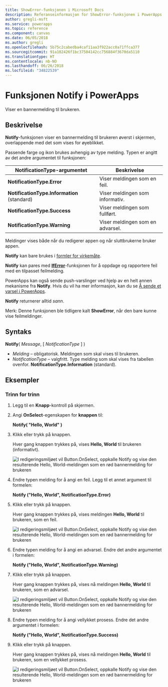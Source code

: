 ```yaml
---
title: ShowError-funksjonen i Microsoft Docs
description: Referanseinformasjon for ShowError-funksjonen i PowerApps, inkludert syntaks og eksempler
author: gregli-msft
ms.service: powerapps
ms.topic: reference
ms.component: canvas
ms.date: 06/05/2018
ms.author: gregli
ms.openlocfilehash: 5b75c2cabedba4caf11aa3f922acc0a71ffca377
ms.sourcegitcommit: 91a102426f1bc37504142cc756884f3670da5110
ms.translationtype: HT
ms.contentlocale: nb-NO
ms.lasthandoff: 06/26/2018
ms.locfileid: "34822539"
---
```

# <a name="notify-function-in-powerapps"></a>Funksjonen Notify i PowerApps
Viser en bannermelding til brukeren.

## <a name="description"></a>Beskrivelse
**Notify**-funksjonen viser en bannermelding til brukeren øverst i skjermen, overlappende med det som vises for øyeblikket.  

Passende farge og ikon brukes avhengig av type melding.   Typen er angitt av det andre argumentet til funksjonen:

| NotificationType-argumentet | Beskrivelse |
| --- | --- |
| **NotificationType.Error** | Viser meldingen som en feil. |
| **NotificationType.Information** (standard) | Viser meldingen som informativ.  |
| **NotificationType.Success** | Viser meldingen som fullført. |
| **NotificationType.Warning** | Viser meldingen som en advarsel. |

Meldinger vises både når du redigerer appen og når sluttbrukerne bruker appen.

**Notify** kan bare brukes i [formler for virkemåte](../working-with-formulas-in-depth.md).

**Notify** kan pares med [**IfError**](function-iferror.md)-funksjonen for å oppdage og rapportere feil med en tilpasset feilmelding.

PowerApps kan også sende push-varslinger ved hjelp av en helt annen mekanisme fra **Notify**.  Hvis du vil ha mer informasjon, kan du se [Å sende et varsel i PowerApps](../add-notifications.md).

**Notify** returnerer alltid *sann*.

Merk: Denne funksjonen ble tidligere kalt **ShowError**, når den bare kunne vise feilmeldinger.

## <a name="syntax"></a>Syntaks
**Notify**( *Message*, [ *NotificationType* ] )

* *Melding* – obligatorisk.  Meldingen som skal vises til brukeren.
* *NotificationType* – valgfritt.  Type melding som skal vises fra tabellen ovenfor.  **NotificationType.Information** (standard).  

## <a name="examples"></a>Eksempler

### <a name="step-by-step"></a>Trinn for trinn

1. Legg til en **Knapp**-kontroll på skjermen.

2. Angi **OnSelect**-egenskapen for **knappen** til:

    **Notify( "Hello, World" )**

3. Klikk eller trykk på knappen.  

    Hver gang knappen trykkes på, vises **Hello, World** til brukeren (informativt).

    ![I redigeringsmiljøet vil Button.OnSelect, oppkalle Notify og vise den resulterende Hello, World-meldingen som en rød bannermelding for brukeren](media/function-showerror/hello-world.png)

4. Endre typen melding for å angi en feil.  Legg til et annet argument til formelen:

    **Notify ("Hello, World", NotificationType.Error)**

5. Klikk eller trykk på knappen.

    Hver gang knappen trykkes på, vises meldingen **Hello, World** til brukeren, som en feil.

    ![I redigeringsmiljøet vil Button.OnSelect, oppkalle Notify og vise den resulterende Hello, World-meldingen som en rød bannermelding for brukeren](media/function-showerror/hello-world-error.png)

4. Endre typen melding for å angi en advarsel.  Endre det andre argumentet i formelen:

    **Notify ("Hello, World", NotificationType.Warning)**

5. Klikk eller trykk på knappen.

    Hver gang knappen trykkes på, vises nå meldingen **Hello, World** til brukeren, som en advarsel.

    ![I redigeringsmiljøet vil Button.OnSelect, oppkalle Notify og vise den resulterende Hello, World-meldingen som en rød bannermelding for brukeren](media/function-showerror/hello-world-warning.png)

4. Endre typen melding for å angi vellykket prosess.  Endre det andre argumentet i formelen:

    **Notify ("Hello, World", NotificationType.Success)**

5. Klikk eller trykk på knappen.

    Hver gang knappen trykkes på, vises nå meldingen **Hello, World** til brukeren, som en vellykket prosess.

    ![I redigeringsmiljøet vil Button.OnSelect, oppkalle Notify og vise den resulterende Hello, World-meldingen som en rød bannermelding for brukeren](media/function-showerror/hello-world-success.png)
